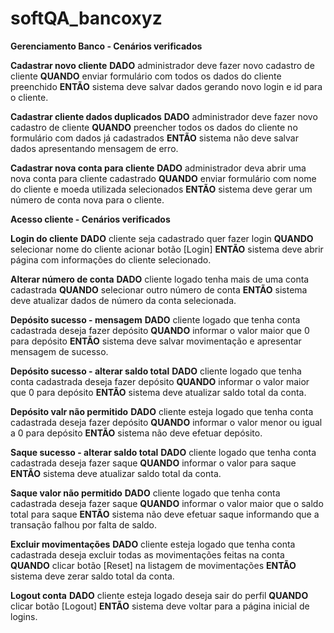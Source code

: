 # softQA_bancoxyz

<b>Gerenciamento Banco - Cenários verificados</b>

<b>Cadastrar novo cliente</b>
<b>DADO</b> administrador deve fazer novo cadastro de cliente
<b>QUANDO</b> enviar formulário com todos os dados do cliente preenchido 
<b>ENTÃO</b> sistema deve salvar dados gerando novo login e id para o cliente.

<b>Cadastrar cliente dados duplicados</b>
<b>DADO</b> administrador deve fazer novo cadastro de cliente
<b>QUANDO</b> preencher todos os dados do cliente no formulário com dados já cadastrados
<b>ENTÃO</b> sistema não deve salvar dados apresentando mensagem de erro.

<b>Cadastrar nova conta para cliente</b>
<b>DADO</b> administrador deva abrir uma nova conta para cliente cadastrado
<b>QUANDO</b> enviar formulário com nome do cliente  e moeda utilizada selecionados
<b>ENTÃO</b> sistema deve gerar um número de conta nova para o cliente.

<b>Acesso cliente - Cenários verificados</b>

<b>Login do cliente</b>
<b>DADO</b> cliente seja cadastrado quer fazer login
<b>QUANDO</b> selecionar nome do cliente acionar botão [Login]
<b>ENTÃO</b> sistema deve abrir página com informações do cliente selecionado.

<b>Alterar número de conta</b>
<b>DADO</b> cliente logado tenha mais de uma conta cadastrada
<b>QUANDO</b> selecionar outro número de conta
<b>ENTÃO</b> sistema deve atualizar dados de número da conta selecionada.

<b>Depósito sucesso - mensagem</b>
<b>DADO</b> cliente logado que tenha conta cadastrada deseja fazer depósito
<b>QUANDO</b> informar o valor maior que 0 para depósito 
<b>ENTÃO</b> sistema deve salvar movimentação e apresentar mensagem de sucesso.

<b>Depósito sucesso - alterar saldo total</b>
<b>DADO</b> cliente logado que tenha conta cadastrada deseja fazer depósito
<b>QUANDO</b> informar o valor maior que 0 para depósito 
<b>ENTÃO</b> sistema deve atualizar saldo total da conta.

<b>Depósito valr não permitido</b>
<b>DADO</b> cliente esteja logado que tenha conta cadastrada deseja fazer depósito
<b>QUANDO</b> informar o valor menor ou igual a 0 para depósito 
<b>ENTÃO</b> sistema não deve efetuar depósito.

<b>Saque sucesso - alterar saldo total</b>
<b>DADO</b> cliente logado que tenha conta cadastrada deseja fazer saque
<b>QUANDO</b> informar o valor para saque
<b>ENTÃO</b> sistema deve atualizar saldo total da conta. 

<b>Saque valor não permitido</b>
<b>DADO</b> cliente logado que tenha conta cadastrada deseja fazer saque
<b>QUANDO</b> informar o valor maior que o saldo total para saque
<b>ENTÃO</b> sistema não deve efetuar saque informando que a transação falhou por falta de saldo. 

<b> Excluir movimentações</b>
<b>DADO</b> cliente esteja logado que tenha conta cadastrada deseja excluir todas as movimentações feitas na conta
<b>QUANDO</b> clicar botão [Reset] na listagem de movimentações
<b>ENTÃO</b> sistema deve zerar saldo total da conta.

<b>Logout conta</b>
<b>DADO</b> cliente esteja logado deseja sair do perfil
<b>QUANDO</b> clicar botão [Logout]
<b>ENTÃO</b> sistema deve voltar para a página inicial de logins.
